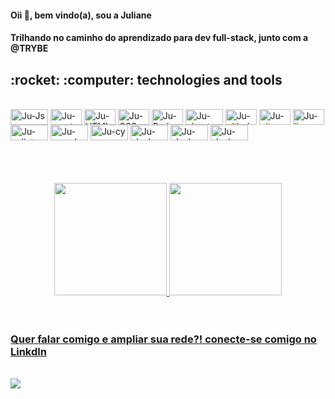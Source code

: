 

<!--
**Juliane-Alves/Juliane-Alves** is a ✨ _special_ ✨ repository because its `README.md` (this file) appears on your GitHub profile.

Here are some ideas to get you started:

- 🔭 I’m currently working on ...
- 🌱 I’m currently learning ...
- 👯 I’m looking to collaborate on ...
- 🤔 I’m looking for help with ...
- 💬 Ask me about ...
- 📫 How to reach me: ...
- 😄 Pronouns: ...
- ⚡ Fun fact: ...
-->
<h4>Oii 🔆, bem vindo(a), sou a Juliane<h4>

  <p> Trilhando no caminho do aprendizado para dev full-stack, junto com a  @TRYBE </p> 

<h2> :rocket: :computer: technologies and tools </h2>
<div style="display: inline_block"><br>
    <img align="center" alt="Ju-Js" height="25" width="60" src="https://img.shields.io/badge/JavaScript-F7DF1E?style=for-the-badge&logo=javascript&logoColor=black">
    <img align="center" alt="Ju-react" height="25" width="50" src="https://img.shields.io/badge/React-20232A?style=for-the-badge&logo=react&logoColor=61DAFB">
    <img align="center" alt="Ju-HTML" height="25" width="50" src="https://img.shields.io/badge/HTML5-E34F26?style=for-the-badge&logo=html5&logoColor=white">
    <img align="center" alt="Ju-CSS" height="25" width="50" src="https://img.shields.io/badge/CSS3-1572B6?style=for-the-badge&logo=css3&logoColor=white">
    <img align="center" alt="Ju-Redux" height="25" width="50" src="https://img.shields.io/badge/Redux-593D88?style=for-the-badge&logo=redux&logoColor=white">
    <img align="center" alt="Ju-ubuntu" height="25" width="60" src="https://img.shields.io/badge/Ubuntu-E95420?style=for-the-badge&logo=ubuntu&logoColor=white">
    <img align="center" alt="Ju-github" height="25" width="50" src="https://img.shields.io/badge/GitHub-100000?style=for-the-badge&logo=github&logoColor=white">
    <img align="center" alt="Ju-git" height="25" width="50" src="https://img.shields.io/badge/GIT-E44C30?style=for-the-badge&logo=git&logoColor=white">
    <img align="center" alt="Ju-linux" height="25" width="50" src="https://img.shields.io/badge/Linux-FCC624?style=for-the-badge&logo=linux&logoColor=black">
    <img align="center" alt="Ju-eslint" height="25" width="60" src="https://img.shields.io/badge/eslint-3A33D1?style=for-the-badge&logo=eslint&logoColor=white">
    <img align="center" alt="Ju-vscode" height="25" width="60" src="https://img.shields.io/badge/Visual_Studio_Code-0078D4?style=for-the-badge&logo=visual%20studio%20code&logoColor=white">
    <img align="center" alt="Ju-cy" height="25" width="60" src="https://img.shields.io/badge/Cypress-17202C?style=for-the-badge&logo=cypress&logoColor=white">
    <img align="center" alt="Ju-slack" height="25" width="60" src="https://img.shields.io/badge/Slack-4A154B?style=for-the-badge&logo=slack&logoColor=white">
    <img align="center" alt="Ju-slack" height="25" width="60" src="https://img.shields.io/badge/Node.js-43853D?style=for-the-badge&logo=node.js&logoColor=white">
    <img align="center" alt="Ju-slack" height="25" width="60" src="https://img.shields.io/badge/Node.js-43853D?style=for-the-badge&logo=node.js&logoColor=white">  
</div> <br> <br> <br> <br>
  
<div align="center">
    <a href="https://github.com/Juliane-Alves">
    <img height="180em" src="https://github-readme-stats.vercel.app/api?username=Juliane-Alves&show_icons=true&theme=dracula&include_all_commits=true&count_private=true"/>
    <img height="180em" src="https://github-readme-stats.vercel.app/api/top-langs/?username=Juliane-Alves&layout=compact&langs_count=7&theme=dracula"/>
  </div> <br> <br>
  
  <h3>Quer falar comigo e ampliar sua rede?! conecte-se comigo no Linkdln</h3>

  <div style="display: inline_block"><br>
    <a href="https://www.linkedin.com/in/juliane-alves-539b8a1a1/" target="_blank"><img src="https://img.shields.io/badge/-LinkedIn-%230077B5?style=for-the-badge&logo=linkedin&logoColor=white" target="_blank"></a> 
   </div>
